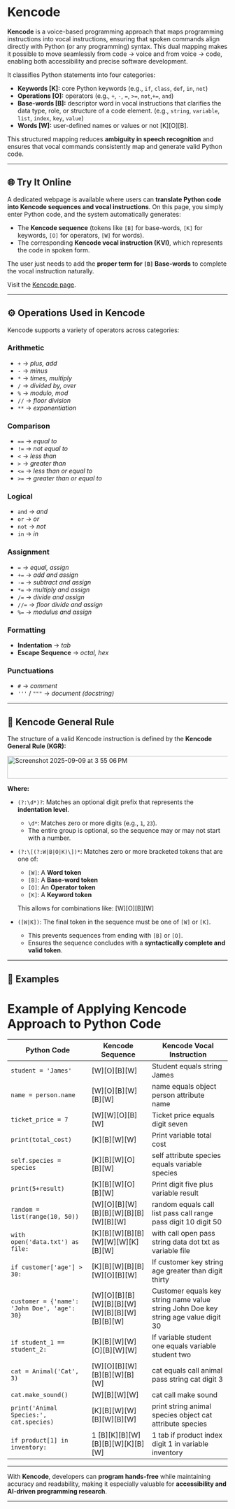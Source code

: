 # Kencode

**Kencode** is a voice-based programming approach that maps programming instructions into vocal instructions, ensuring that spoken commands align directly with Python (or any programming) syntax. This dual mapping makes it possible to move seamlessly from code → voice and from voice → code, enabling both accessibility and precise software development.

It classifies Python statements into four categories:

* **Keywords [K]:** core Python keywords (e.g., `if`, `class`, `def`, `in`, `not`)
* **Operations [O]:** operators (e.g., `+`, `-`, `=`, `>=`, `not`,`+=`, `and`)
* **Base-words [B]:** descriptor word in vocal instructions that clarifies the data type, role, or structure of a code element. (e.g., `string`, `variable`, `list`, `index`, `key`, `value`)
* **Words [W]:** user-defined names or values or not [K][O][B].

This structured mapping reduces **ambiguity in speech recognition** and ensures that vocal commands consistently map and generate valid Python code.


---
## 🌐 Try It Online

A dedicated webpage is available where users can **translate Python code into Kencode sequences and vocal instructions**.
On this page, you simply enter Python code, and the system automatically generates:

* The **Kencode sequence** (tokens like `[B]` for base-words, `[K]` for keywords, `[O]` for operators, `[W]` for words).
* The corresponding **Kencode vocal instruction (KVI)**, which represents the code in spoken form.

The user just needs to add the **proper term for `[B]` Base-words** to complete the vocal instruction naturally.

Visit the [Kencode page](https://khalidalkhaldi.pythonanywhere.com/).

---

## ⚙️ Operations Used in Kencode

Kencode supports a variety of operators across categories:

### Arithmetic

* `+` → *plus, add*
* `-` → *minus*
* `*` → *times, multiply*
* `/` → *divided by, over*
* `%` → *modulo, mod*
* `//` → *floor division*
* `**` → *exponentiation*

### Comparison

* `==` → *equal to*
* `!=` → *not equal to*
* `<` → *less than*
* `>` → *greater than*
* `<=` → *less than or equal to*
* `>=` → *greater than or equal to*

### Logical

* `and` → *and*
* `or` → *or*
* `not` → *not*
* `in` → *in*

### Assignment

* `=` → *equal, assign*
* `+=` → *add and assign*
* `-=` → *subtract and assign*
* `*=` → *multiply and assign*
* `/=` → *divide and assign*
* `//=` → *floor divide and assign*
* `%=` → *modulus and assign*

### Formatting

* **Indentation** → *tab*
* **Escape Sequence** → *octal, hex*

### Punctuations

* `#` → *comment*
* `'''` / `"""` → *document (docstring)*
---

## 📏 Kencode General Rule

The structure of a valid Kencode instruction is defined by the **Kencode General Rule (KGR):**

<img width="871" height="52" alt="Screenshot 2025-09-09 at 3 55 06 PM" src="https://github.com/user-attachments/assets/a239d72a-102d-466f-915a-921c4beea1fc" />

**Where:**

* `(?:\d*)?`: Matches an optional digit prefix that represents the **indentation level**.

  * `\d*`: Matches zero or more digits (e.g., `1`, `23`).
  * The entire group is optional, so the sequence may or may not start with a number.

* `(?:\[(?:W|B|O|K)\])*`: Matches zero or more bracketed tokens that are one of:

  * `[W]`: A **Word token**
  * `[B]`: A **Base-word token**
  * `[O]`: An **Operator token**
  * `[K]`: A **Keyword token**

   This allows for combinations like: [W][O][B][W]

* `([W|K])`: The final token in the sequence must be one of `[W]` or `[K]`.

  * This prevents sequences from ending with `[B]` or `[O]`.
  * Ensures the sequence concludes with a **syntactically complete and valid token**.


---

## 📝 Examples

# Example of Applying Kencode Approach to Python Code  

| **Python Code** | **Kencode Sequence** | **Kencode Vocal Instruction** |
|-----------------|----------------------|--------------------------------|
| `student = 'James'` | [W][O][B][W] | Student equals string James |
| `name = person.name` | [W][O][B][W][B][W] | name equals object person attribute name |
| `ticket_price = 7` | [W][W][O][B][W] | Ticket price equals digit seven |
| `print(total_cost)` | [K][B][W][W] | Print variable total cost |
| `self.species = species` | [K][B][W][O][B][W] | self attribute species equals variable species |
| `print(5+result)` | [K][B][W][O][B][W] | Print digit five plus variable result |
| `random = list(range(10, 50))` | [W][O][B][W][B][B][W][B][B][W][B][W] | random equals call list pass call range pass digit 10 digit 50 |
| `with open('data.txt') as file:` | [K][B][W][B][B][W][W][W][K][B][W] | with call open pass string data dot txt as variable file |
| `if customer['age'] > 30:` | [K][B][W][B][B][W][O][B][W] | If customer key string age greater than digit thirty |
| `customer = {'name': 'John Doe', 'age': 30}` | [W][O][B][B][W][B][B][W][W][B][B][W][B][B][W] | Customer equals key string name value string John Doe key string age value digit 30 |
| `if student_1 == student_2:` | [K][B][W][W][O][B][W][W] | If variable student one equals variable student two |
| `cat = Animal('Cat', 3)` | [W][O][B][W][B][B][W][B][W] | cat equals call animal pass string cat digit 3 |
| `cat.make_sound()` | [W][B][W][W] | cat call make sound |
| `print('Animal Species:', cat.species)` | [K][B][W][W][B][W][B][W] | print string animal species object cat attribute species |
| `if product[1] in inventory:` | 1 [B][K][B][W][B][B][W][K][B][W] | 1 tab if product index digit 1 in variable inventory |

---

With **Kencode**, developers can **program hands-free** while maintaining accuracy and readability, making it especially valuable for **accessibility and AI-driven programming research**.

---
